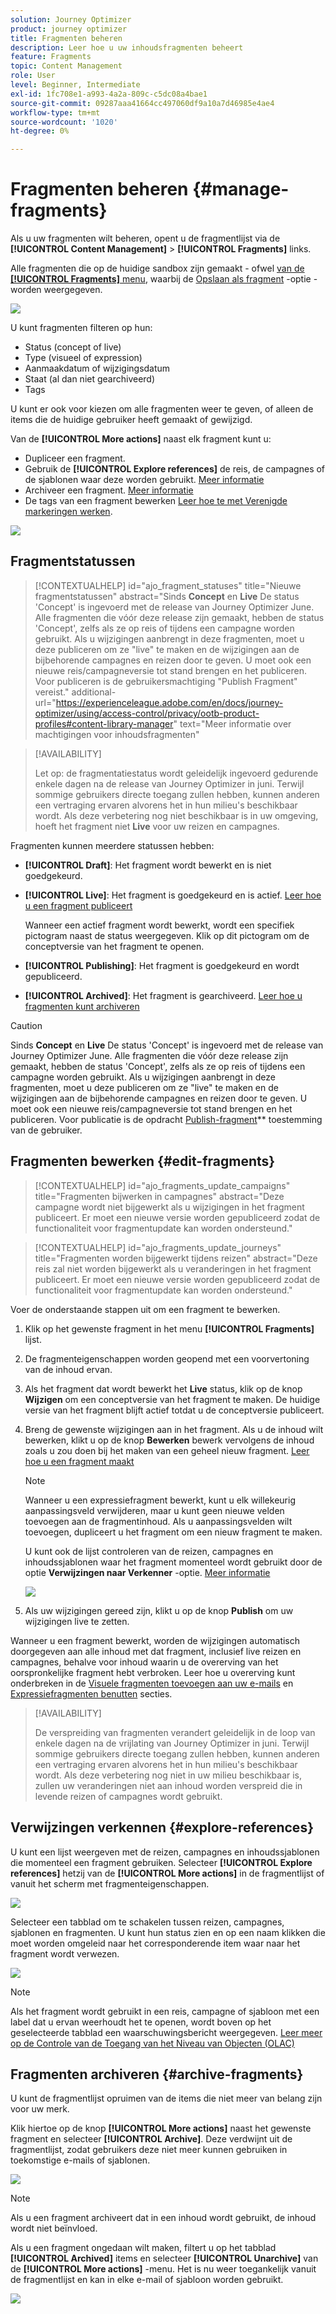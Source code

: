 ```yaml
---
solution: Journey Optimizer
product: journey optimizer
title: Fragmenten beheren
description: Leer hoe u uw inhoudsfragmenten beheert
feature: Fragments
topic: Content Management
role: User
level: Beginner, Intermediate
exl-id: 1fc708e1-a993-4a2a-809c-c5dc08a4bae1
source-git-commit: 09287aaa41664cc497060df9a10a7d46985e4ae4
workflow-type: tm+mt
source-wordcount: '1020'
ht-degree: 0%

---
```


# Fragmenten beheren {#manage-fragments}

Als u uw fragmenten wilt beheren, opent u de fragmentlijst via de **[!UICONTROL Content Management]** > **[!UICONTROL Fragments]** links.

Alle fragmenten die op de huidige sandbox zijn gemaakt - ofwel [van de **[!UICONTROL Fragments]** menu](#create-fragments), waarbij de [Opslaan als fragment](#save-as-fragment) -optie - worden weergegeven.

![](assets/fragment-list-filters.png)

U kunt fragmenten filteren op hun:

* Status (concept of live)
* Type (visueel of expression)
* Aanmaakdatum of wijzigingsdatum
* Staat (al dan niet gearchiveerd)
* Tags

U kunt er ook voor kiezen om alle fragmenten weer te geven, of alleen de items die de huidige gebruiker heeft gemaakt of gewijzigd.

Van de **[!UICONTROL More actions]** naast elk fragment kunt u:

* Dupliceer een fragment.
* Gebruik de **[!UICONTROL Explore references]** de reis, de campagnes of de sjablonen waar deze worden gebruikt. [Meer informatie](#explore-references)
* Archiveer een fragment. [Meer informatie](#archive-fragments)
* De tags van een fragment bewerken [Leer hoe te met Verenigde markeringen werken](../start/search-filter-categorize.md#tags).

![](assets/fragment-list-more-actions.png)

## Fragmentstatussen

>[!CONTEXTUALHELP]
>id="ajo_fragment_statuses"
>title="Nieuwe fragmentstatussen"
>abstract="Sinds **Concept** en **Live** De status &#39;Concept&#39; is ingevoerd met de release van Journey Optimizer June. Alle fragmenten die vóór deze release zijn gemaakt, hebben de status &#39;Concept&#39;, zelfs als ze op reis of tijdens een campagne worden gebruikt. Als u wijzigingen aanbrengt in deze fragmenten, moet u deze publiceren om ze &quot;live&quot; te maken en de wijzigingen aan de bijbehorende campagnes en reizen door te geven. U moet ook een nieuwe reis/campagneversie tot stand brengen en het publiceren. Voor publiceren is de gebruikersmachtiging &quot;Publish Fragment&quot; vereist."
>additional-url="https://experienceleague.adobe.com/en/docs/journey-optimizer/using/access-control/privacy/ootb-product-profiles#content-library-manager" text="Meer informatie over machtigingen voor inhoudsfragmenten"

>[!AVAILABILITY]
>
> Let op: de fragmentatiestatus wordt geleidelijk ingevoerd gedurende enkele dagen na de release van Journey Optimizer in juni. Terwijl sommige gebruikers directe toegang zullen hebben, kunnen anderen een vertraging ervaren alvorens het in hun milieu&#39;s beschikbaar wordt. Als deze verbetering nog niet beschikbaar is in uw omgeving, hoeft het fragment niet **Live** voor uw reizen en campagnes.

Fragmenten kunnen meerdere statussen hebben:

* **[!UICONTROL Draft]**: Het fragment wordt bewerkt en is niet goedgekeurd.

* **[!UICONTROL Live]**: Het fragment is goedgekeurd en is actief. [Leer hoe u een fragment publiceert](../content-management/create-fragments.md#publish)

  Wanneer een actief fragment wordt bewerkt, wordt een specifiek pictogram naast de status weergegeven. Klik op dit pictogram om de conceptversie van het fragment te openen.

* **[!UICONTROL Publishing]**: Het fragment is goedgekeurd en wordt gepubliceerd.
* **[!UICONTROL Archived]**: Het fragment is gearchiveerd. [Leer hoe u fragmenten kunt archiveren](#archive-fragments)

>[!CAUTION]
>
>Sinds **Concept** en **Live** De status &#39;Concept&#39; is ingevoerd met de release van Journey Optimizer June. Alle fragmenten die vóór deze release zijn gemaakt, hebben de status &#39;Concept&#39;, zelfs als ze op reis of tijdens een campagne worden gebruikt. Als u wijzigingen aanbrengt in deze fragmenten, moet u deze publiceren om ze &quot;live&quot; te maken en de wijzigingen aan de bijbehorende campagnes en reizen door te geven. U moet ook een nieuwe reis/campagneversie tot stand brengen en het publiceren. Voor publicatie is de opdracht [Publish-fragment](https://experienceleague.adobe.com/en/docs/journey-optimizer/using/access-control/privacy/ootb-product-profiles#content-library-manager)** toestemming van de gebruiker.

## Fragmenten bewerken {#edit-fragments}

>[!CONTEXTUALHELP]
>id="ajo_fragments_update_campaigns"
>title="Fragmenten bijwerken in campagnes"
>abstract="Deze campagne wordt niet bijgewerkt als u wijzigingen in het fragment publiceert. Er moet een nieuwe versie worden gepubliceerd zodat de functionaliteit voor fragmentupdate kan worden ondersteund."

>[!CONTEXTUALHELP]
>id="ajo_fragments_update_journeys"
>title="Fragmenten worden bijgewerkt tijdens reizen"
>abstract="Deze reis zal niet worden bijgewerkt als u veranderingen in het fragment publiceert. Er moet een nieuwe versie worden gepubliceerd zodat de functionaliteit voor fragmentupdate kan worden ondersteund."

Voer de onderstaande stappen uit om een fragment te bewerken.

1. Klik op het gewenste fragment in het menu **[!UICONTROL Fragments]** lijst.

1. De fragmenteigenschappen worden geopend met een voorvertoning van de inhoud ervan.

1. Als het fragment dat wordt bewerkt het **Live** status, klik op de knop **Wijzigen** om een conceptversie van het fragment te maken. De huidige versie van het fragment blijft actief totdat u de conceptversie publiceert.

1. Breng de gewenste wijzigingen aan in het fragment. Als u de inhoud wilt bewerken, klikt u op de knop **Bewerken** bewerk vervolgens de inhoud zoals u zou doen bij het maken van een geheel nieuw fragment. [Leer hoe u een fragment maakt](#create-from-scratch)

   >[!NOTE]
   >
   >Wanneer u een expressiefragment bewerkt, kunt u elk willekeurig aanpassingsveld verwijderen, maar u kunt geen nieuwe velden toevoegen aan de fragmentinhoud. Als u aanpassingsvelden wilt toevoegen, dupliceert u het fragment om een nieuw fragment te maken.

   U kunt ook de lijst controleren van de reizen, campagnes en inhoudssjablonen waar het fragment momenteel wordt gebruikt door de optie **Verwijzingen naar Verkenner** -optie. [Meer informatie](#explore-references)

   ![](assets/fragment-edit.png)

1. Als uw wijzigingen gereed zijn, klikt u op de knop **Publish** om uw wijzigingen live te zetten.

Wanneer u een fragment bewerkt, worden de wijzigingen automatisch doorgegeven aan alle inhoud met dat fragment, inclusief live reizen en campagnes, behalve voor inhoud waarin u de overerving van het oorspronkelijke fragment hebt verbroken. Leer hoe u overerving kunt onderbreken in de [Visuele fragmenten toevoegen aan uw e-mails](../email/use-visual-fragments.md#break-inheritance) en [Expressiefragmenten benutten](../personalization/use-expression-fragments.md#break-inheritance) secties.

>[!AVAILABILITY]
>
>De verspreiding van fragmenten verandert geleidelijk in de loop van enkele dagen na de vrijlating van Journey Optimizer in juni. Terwijl sommige gebruikers directe toegang zullen hebben, kunnen anderen een vertraging ervaren alvorens het in hun milieu&#39;s beschikbaar wordt. Als deze verbetering nog niet in uw milieu beschikbaar is, zullen uw veranderingen niet aan inhoud worden verspreid die in levende reizen of campagnes wordt gebruikt.

## Verwijzingen verkennen {#explore-references}

U kunt een lijst weergeven met de reizen, campagnes en inhoudssjablonen die momenteel een fragment gebruiken. Selecteer **[!UICONTROL Explore references]** hetzij van de **[!UICONTROL More actions]** in de fragmentlijst of vanuit het scherm met fragmenteigenschappen.

![](assets/fragment-explore-references.png)

Selecteer een tabblad om te schakelen tussen reizen, campagnes, sjablonen en fragmenten. U kunt hun status zien en op een naam klikken die moet worden omgeleid naar het corresponderende item waar naar het fragment wordt verwezen.

![](assets/fragment-usage-screen.png)

>[!NOTE]
>
>Als het fragment wordt gebruikt in een reis, campagne of sjabloon met een label dat u ervan weerhoudt het te openen, wordt boven op het geselecteerde tabblad een waarschuwingsbericht weergegeven. [Leer meer op de Controle van de Toegang van het Niveau van Objecten (OLAC)](../administration/object-based-access.md)

## Fragmenten archiveren {#archive-fragments}

U kunt de fragmentlijst opruimen van de items die niet meer van belang zijn voor uw merk.

Klik hiertoe op de knop **[!UICONTROL More actions]** naast het gewenste fragment en selecteer **[!UICONTROL Archive]**. Deze verdwijnt uit de fragmentlijst, zodat gebruikers deze niet meer kunnen gebruiken in toekomstige e-mails of sjablonen.

![](assets/fragment-list-archive.png)

>[!NOTE]
>
>Als u een fragment archiveert dat in een inhoud wordt gebruikt, <!--it will remain in the email or template, but you won't be able to select it from the fragment list to edit it-->de inhoud wordt niet beïnvloed.

Als u een fragment ongedaan wilt maken, filtert u op het tabblad **[!UICONTROL Archived]** items en selecteer **[!UICONTROL Unarchive]** van de **[!UICONTROL More actions]** -menu. Het is nu weer toegankelijk vanuit de fragmentlijst en kan in elke e-mail of sjabloon worden gebruikt.

![](assets/fragment-list-unarchive.png)
